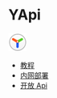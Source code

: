 # YApi

![logo](documents/images/logo_header@2x.png)

- [教程](documents/index.md)
- [内网部署](devops/index.md)
- [开放 Api](openapi.html)
